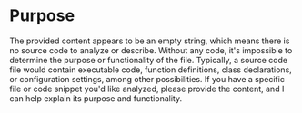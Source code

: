# Purpose
The provided content appears to be an empty string, which means there is no source code to analyze or describe. Without any code, it's impossible to determine the purpose or functionality of the file. Typically, a source code file would contain executable code, function definitions, class declarations, or configuration settings, among other possibilities. If you have a specific file or code snippet you'd like analyzed, please provide the content, and I can help explain its purpose and functionality.
